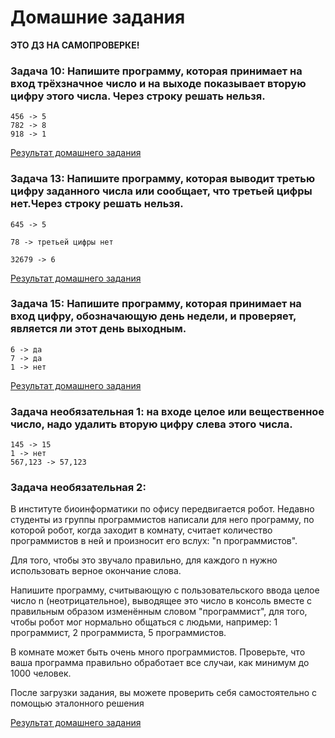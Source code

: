# Домашние задания

**ЭТО ДЗ НА САМОПРОВЕРКЕ!**

### Задача 10: Напишите программу, которая принимает на вход трёхзначное число и на выходе показывает вторую цифру этого числа. Через строку решать нельзя.
```
456 -> 5
782 -> 8
918 -> 1
```
[Результат домашнего задания](./%D0%97%D0%B0%D0%B4%D0%B0%D1%87%D0%B0%2010/)

### Задача 13: Напишите программу, которая выводит третью цифру заданного числа или сообщает, что третьей цифры нет.Через строку решать нельзя.
```
645 -> 5

78 -> третьей цифры нет

32679 -> 6
```
[Результат домашнего задания](./%D0%97%D0%B0%D0%B4%D0%B0%D1%87%D0%B0%2013/)

### Задача 15: Напишите программу, которая принимает на вход цифру, обозначающую день недели, и проверяет, является ли этот день выходным.
```
6 -> да
7 -> да
1 -> нет
```
[Результат домашнего задания](./%D0%97%D0%B0%D0%B4%D0%B0%D1%87%D0%B0%2015/)


### Задача необязательная 1: на входе целое или вещественное число, надо удалить вторую цифру слева этого числа.
```
145 -> 15
1 -> нет
567,123 -> 57,123
```

### Задача необязательная 2:

В институте биоинформатики по офису передвигается робот. Недавно студенты из группы программистов написали для него программу, по которой робот, когда заходит в комнату, считает количество программистов в ней и произносит его вслух: "n программистов".

Для того, чтобы это звучало правильно, для каждого n нужно использовать верное окончание слова.

Напишите программу, считывающую с пользовательского ввода целое число n (неотрицательное), выводящее это число в консоль вместе с правильным образом изменённым словом "программист", для того, чтобы робот мог нормально общаться с людьми, например: 1 программист, 2 программиста, 5 программистов.

В комнате может быть очень много программистов. Проверьте, что ваша программа правильно обработает все случаи, как минимум до 1000 человек.


После загрузки задания, вы можете проверить себя самостоятельно с помощью эталонного решения

[Результат домашнего задания](./%D0%97%D0%B0%D0%B4%D0%B0%D1%87%D0%B0%20%D0%BD%D0%B5%D0%BE%D0%B1%D1%8F%D0%B7%D0%B0%D1%82%D0%B5%D0%BB%D1%8C%D0%BD%D0%B0%D1%8F%202/)